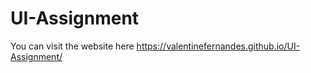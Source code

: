 # UI-Assignment 

You can visit the website here
https://valentinefernandes.github.io/UI-Assignment/
